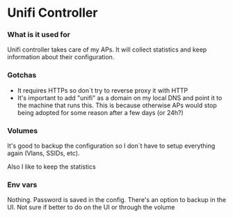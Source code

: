 # Unifi Controller

### What is it used for

Unifi controller takes care of my APs. It will collect statistics and keep information about their configuration.

### Gotchas

- It requires HTTPs so don´t try to reverse proxy it with HTTP
- It's important to add "unifi" as a domain on my local DNS and point it to the machine that runs this. This is because otherwise APs would stop being adopted for some reason after a few days (or 24h?)

### Volumes

It's good to backup the configuration so I don´t have to setup everything again (Vlans, SSIDs, etc).

Also I like to keep the statistics

### Env vars

Nothing. Password is saved in the config. There's an option to backup in the UI. Not sure if better to do on the UI or through the volume
